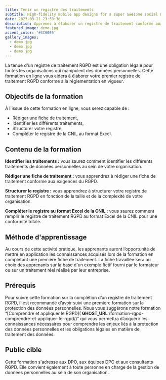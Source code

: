 ```yaml
---
title: Tenir un registre des traitements
subtitle: High-fidelity mobile app designs for a super awesome social media company.
date: 2023-03-21 23:50:30
description: Apprenez à élaborer un registre de traitement conforme aux exigences légales et maîtrisez les enjeux liés à la manipulation des données personnelles.
featured_image: demo.jpg
accent_color: '#4C60E6'
gallery_images:
  - demo.jpg
  - demo.jpg
  - demo.jpg
---
```


La tenue d'un registre de traitement RGPD est une obligation légale pour toutes les organisations qui manipulent des données personnelles. Cette formation en ligne vous aidera à élaborer votre premier registre de traitement RGPD conforme à la réglementation en vigueur.

## Objectifs de la formation

À l'issue de cette formation en ligne, vous serez capable de :

- Rédiger une fiche de traitement,
- Identifier les différents traitements,
- Structurer votre registre,
- Compléter le registre de la CNIL au format Excel.

## Contenu de la formation

**Identifier les traitements :** vous saurez comment identifier les différents traitements de données personnelles au sein de votre organisation.

**Rédiger une fiche de traitement :** vous apprendrez à rédiger une fiche de traitement conforme aux exigences du RGPD.

**Structurer le registre :** vous apprendrez à structurer votre registre de traitement RGPD en fonction de la taille et de la complexité de votre organisation.

**Compléter le registre au format Excel de la CNIL :** vous saurez comment remplir le registre de traitement RGPD au format Excel de la CNIL pour une conformité totale.

## Méthode d'apprentissage

Au cours de cette activité pratique, les apprenants auront l’opportunité de mettre en application les connaissances acquises lors de la formation en complétant une première fiche de traitement. La fiche travaillée sera au choix des apprenants sur la base d'un exemple fictif fourni par le formateur ou sur un traitement réel réalisé par leur entreprise.

## Prérequis

Pour suivre cette formation sur la complétion d’un registre de traitement RGPD, il est recommandé d’avoir suivi une première formation sur la protection des données personnelles. Nous vous suggérons notre formation “[Comprendre et appliquer le RGPD]( __GHOST_URL__ /formation-rgpd-comprendre-et-appliquer-le-rgpd/)” qui vous permettra d’acquérir les connaissances nécessaires pour comprendre les enjeux liés à la protection des données personnelles et les obligations légales en matière de traitement des données.

## Public cible

Cette formation s'adresse aux DPO, aux équipes DPO et aux consultants RGPD. Elle convient également à toute personne en charge de la gestion de données personnelles au sein de son organisation.

